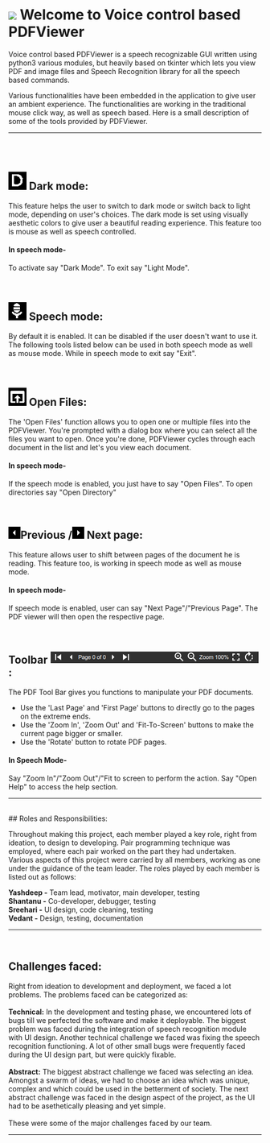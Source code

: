 
<br /><br />
# ![](icons/pdf.png) Welcome to Voice control based PDFViewer

Voice control based PDFViewer is a speech recognizable GUI written using python3 various modules, but heavily based on tkinter which lets you view PDF and image files and Speech Recognition library for all the speech based commands.

Various functionalities have been embedded in the application to give user an ambient experience. The functionalities are working in the traditional mouse click way, as well as speech based. Here is a small description of some of the tools provided by PDFViewer.

------

<br />
<br />

## ![](readme_icons/darkmode.png) Dark mode:

This feature helps the user to switch to dark mode or switch back to light mode, depending on user's choices. The dark mode is set using visually aesthetic colors to give user a beautiful reading experience. This feature too is mouse as well as speech controlled.

#### In speech mode-
To activate say "Dark Mode". To exit say "Light Mode".

<br />

## ![](readme_icons/voice.png) Speech mode:

By default it is enabled. It can be disabled if the user doesn't want to use it.
The following tools listed below can be used in both speech mode as well as mouse mode.
While in speech mode to exit say "Exit".

<br />

## ![](readme_icons/open_file.png) Open Files:

The 'Open Files' function allows you to open one or multiple files into the PDFViewer.
You're prompted with a dialog box where you can select all the files you want to open. Once you're done, PDFViewer cycles through each document in the list and let's you view each document.

#### In speech mode-
If the speech mode is enabled, you just have to say "Open Files". 
To open directories say "Open Directory"

<br />

## ![](readme_icons/prev.png)Previous /![](readme_icons/next.png) Next page:

This feature allows user to shift between pages of the document he is reading. This feature too, is working in speech mode as well as mouse mode.

#### In speech mode-
If speech mode is enabled, user can say "Next Page"/"Previous Page". The PDF viewer will then open the respective page.

<br />

## Toolbar ![](icons/toolbar.png):

The PDF Tool Bar gives you functions to manipulate your PDF documents.
- Use the 'Last Page' and 'First Page' buttons to directly go to the pages on the extreme ends.
- Use the 'Zoom In', 'Zoom Out' and 'Fit-To-Screen' buttons to make the current page bigger or smaller.
- Use the 'Rotate' button to rotate PDF pages.

#### In Speech Mode-
Say "Zoom In"/"Zoom Out"/"Fit to screen to perform the action.
Say "Open Help" to access the help section.

------
<br />
## Roles and Responsibilities:

Throughout making this project, each member played a key role, right from ideation, to design to developing. Pair programming technique was employed, where each pair worked on the part they had undertaken. Various aspects of this project were carried by all members, working as one under the guidance of the team leader. The roles played by each member is listed out as follows:

**Yashdeep -** Team lead, motivator, main developer, testing<br />
**Shantanu -** Co-developer, debugger, testing<br />
**Sreehari -** UI design, code cleaning, testing<br />
**Vedant -** Design, testing, documentation<br />

------
<br />

## Challenges faced:

Right from ideation to development and deployment, we faced a lot problems. The problems faced can be categorized as:<br /><br />
**Technical:** In the development and testing phase, we encountered lots of bugs till we perfected the software and make it deployable. The biggest problem was faced during the integration of speech recognition module with UI design.
Another technical challenge we faced was fixing the speech recognition functioning. A lot of other small bugs were frequently faced during the UI design part, but were quickly fixable.<br /><br />
**Abstract:** The biggest abstract challenge we faced was selecting an idea. Amongst a swarm of ideas, we had to choose an idea which was unique, complex and which could be used in the betterment of society. The next abstract challenge was faced in the design aspect of the project, as the UI had to be asethetically pleasing and yet simple.<br /><br />
These were some of the major challenges faced by our team.

------
